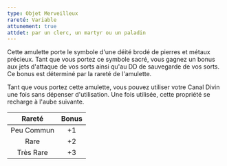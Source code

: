 ```yaml
---
type: Objet Merveilleux
rareté: Variable
attunement: true
attdet: par un clerc, un martyr ou un paladin
---
```


Cette amulette porte le symbole d'une déité brodé de pierres et métaux précieux. Tant que vous portez ce symbole sacré, vous gagnez un bonus aux jets d'attaque de vos sorts ainsi qu'au DD de sauvegarde de vos sorts. Ce bonus est déterminé par la rareté de l'amulette.

Tant que vous portez cette amulette, vous pouvez utiliser votre Canal Divin une fois sans dépenser d'utilisation. Une fois utilisée, cette propriété se recharge à l'aube suivante.

| Rareté | Bonus |
|:------:|:-----:|
| Peu Commun | +1 |
| Rare | +2 |
| Très Rare | +3 |
